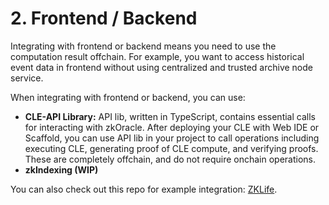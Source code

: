 # 2. Frontend / Backend

Integrating with frontend or backend means you need to use the computation result offchain. For example, you want to access historical event data in frontend without using centralized and trusted archive node service.

When integrating with frontend or backend, you can use:

* **CLE-API Library:** API lib, written in TypeScript, contains essential calls for interacting with zkOracle. After deploying your CLE with Web IDE or Scaffold, you can use API lib in your project to call operations including executing CLE, generating proof of CLE compute, and verifying proofs. These are completely offchain, and do not require onchain operations.
* **zkIndexing (WIP)**

You can also check out this repo for example integration: [ZKLife](https://github.com/YolaYing/ZKLife/tree/main/backend).
